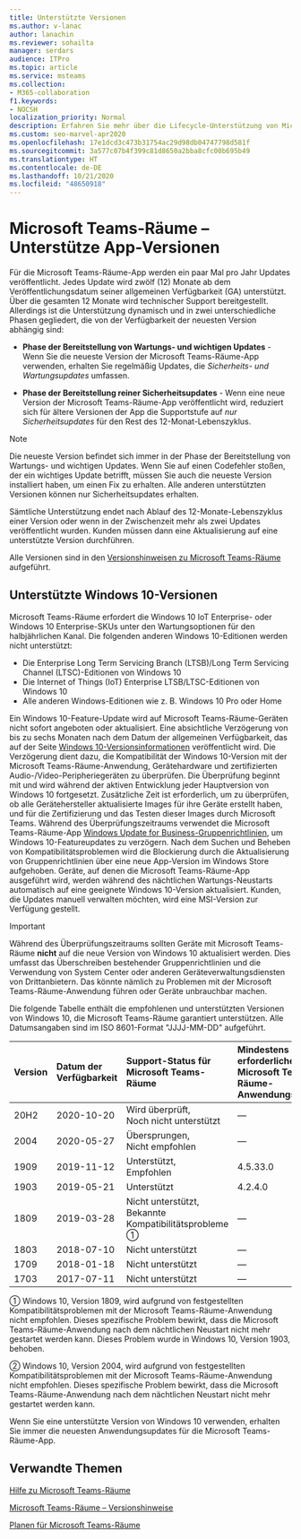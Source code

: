 ```yaml
---
title: Unterstützte Versionen
ms.author: v-lanac
author: lanachin
ms.reviewer: sohailta
manager: serdars
audience: ITPro
ms.topic: article
ms.service: msteams
ms.collection:
- M365-collaboration
f1.keywords:
- NOCSH
localization_priority: Normal
description: Erfahren Sie mehr über die Lifecycle-Unterstützung von Microsoft Teams-Räume, einschließlich der Struktur und der Phasen der dynamischen Unterstützung.
ms.custom: seo-marvel-apr2020
ms.openlocfilehash: 17e1dcd3c473b31754ac29d98db04747798d581f
ms.sourcegitcommit: 3a577c07b4f399c81d8650a2bba8cfc00b695b49
ms.translationtype: HT
ms.contentlocale: de-DE
ms.lasthandoff: 10/21/2020
ms.locfileid: "48650918"
---
```

# <a name="microsoft-teams-rooms-app-version-support"></a>Microsoft Teams-Räume – Unterstütze App-Versionen
 
Für die Microsoft Teams-Räume-App werden ein paar Mal pro Jahr Updates veröffentlicht. Jedes Update wird zwölf (12) Monate ab dem Veröffentlichungsdatum seiner allgemeinen Verfügbarkeit (GA) unterstützt. Über die gesamten 12 Monate wird technischer Support bereitgestellt. Allerdings ist die Unterstützung dynamisch und in zwei unterschiedliche Phasen gegliedert, die von der Verfügbarkeit der neuesten Version abhängig sind:

- **Phase der Bereitstellung von Wartungs- und wichtigen Updates** \- Wenn Sie die neueste Version der Microsoft Teams-Räume-App verwenden, erhalten Sie regelmäßig Updates, die *Sicherheits- und Wartungsupdates* umfassen.

- **Phase der Bereitstellung reiner Sicherheitsupdates** \- Wenn eine neue Version der Microsoft Teams-Räume-App veröffentlicht wird, reduziert sich für ältere Versionen der App die Supportstufe auf *nur Sicherheitsupdates* für den Rest des 12-Monat-Lebenszyklus.

> [!NOTE]
> Die neueste Version befindet sich immer in der Phase der Bereitstellung von Wartungs- und wichtigen Updates. Wenn Sie auf einen Codefehler stoßen, der ein wichtiges Update betrifft, müssen Sie auch die neueste Version installiert haben, um einen Fix zu erhalten. Alle anderen unterstützten Versionen können nur Sicherheitsupdates erhalten.

Sämtliche Unterstützung endet nach Ablauf des 12-Monate-Lebenszyklus einer Version oder wenn in der Zwischenzeit mehr als zwei Updates veröffentlicht wurden. Kunden müssen dann eine Aktualisierung auf eine unterstützte Version durchführen.

Alle Versionen sind in den [Versionshinweisen zu Microsoft Teams-Räume](rooms-release-note.md) aufgeführt.

## <a name="windows-10-release-support"></a>Unterstützte Windows 10-Versionen

Microsoft Teams-Räume erfordert die Windows 10 IoT Enterprise- oder Windows 10 Enterprise-SKUs unter den Wartungsoptionen für den halbjährlichen Kanal. Die folgenden anderen Windows 10-Editionen werden nicht unterstützt:

- Die Enterprise Long Term Servicing Branch (LTSB)/Long Term Servicing Channel (LTSC)-Editionen von Windows 10
- Die Internet of Things (IoT) Enterprise LTSB/LTSC-Editionen von Windows 10
- Alle anderen Windows-Editionen wie z. B. Windows 10 Pro oder Home

Ein Windows 10-Feature-Update wird auf Microsoft Teams-Räume-Geräten nicht sofort angeboten oder aktualisiert. Eine absichtliche Verzögerung von bis zu sechs Monaten nach dem Datum der allgemeinen Verfügbarkeit, das auf der Seite [Windows 10-Versionsinformationen](https://docs.microsoft.com/windows/release-information/) veröffentlicht wird. Die Verzögerung dient dazu, die Kompatibilität der Windows 10-Version mit der Microsoft Teams-Räume-Anwendung, Gerätehardware und zertifizierten Audio-/Video-Peripheriegeräten zu überprüfen. Die Überprüfung beginnt mit und wird während der aktiven Entwicklung jeder Hauptversion von Windows 10 fortgesetzt. Zusätzliche Zeit ist erforderlich, um zu überprüfen, ob alle Gerätehersteller aktualisierte Images für ihre Geräte erstellt haben, und für die Zertifizierung und das Testen dieser Images durch Microsoft Teams. Während des Überprüfungszeitraums verwendet die Microsoft Teams-Räume-App  [Windows Update for Business-Gruppenrichtlinien](https://docs.microsoft.com/windows/deployment/update/waas-manage-updates-wufb), um Windows 10-Featureupdates zu verzögern. Nach dem Suchen und Beheben von Kompatibilitätsproblemen wird die Blockierung durch die Aktualisierung von Gruppenrichtlinien über eine neue App-Version im Windows Store aufgehoben. Geräte, auf denen die Microsoft Teams-Räume-App ausgeführt wird, werden während des nächtlichen Wartungs-Neustarts automatisch auf eine geeignete Windows 10-Version aktualisiert. Kunden, die Updates manuell verwalten möchten, wird eine MSI-Version zur Verfügung gestellt.  

> [!IMPORTANT]
> Während des Überprüfungszeitraums sollten Geräte mit Microsoft Teams-Räume **nicht** auf die neue Version von Windows 10 aktualisiert werden. Dies umfasst das Überschreiben bestehender Gruppenrichtlinien und die Verwendung von System Center oder anderen Geräteverwaltungsdiensten von Drittanbietern. Das könnte nämlich zu Problemen mit der Microsoft Teams-Räume-Anwendung führen oder Geräte unbrauchbar machen.  

Die folgende Tabelle enthält die empfohlenen und unterstützten Versionen von Windows 10, die Microsoft Teams-Räume garantiert unterstützen. Alle Datumsangaben sind im ISO 8601-Format "JJJJ-MM-DD" aufgeführt.

|Version  |Datum der Verfügbarkeit   |Support-Status für Microsoft Teams-Räume   |Mindestens erforderliche Microsoft Teams-Räume-Anwendungsversion | Empfohlener BS-Build  |
|:---  |:---       |:---                                  |:---     |:---     |
| 20H2 |2020-10-20 |Wird überprüft, <br/>Noch nicht unterstützt|&#x2014; |19042.572 |
| 2004 |2020-05-27 |Übersprungen, <br/> Nicht empfohlen|&#x2014; |19041.264 |
| 1909 |2019-11-12 |Unterstützt, <br/>Empfohlen |4.5.33.0 |18363.418  |
| 1903 |2019-05-21 |Unterstützt  |4.2.4.0 |18362.356 |
| 1809 |2019-03-28 |Nicht unterstützt, <br/>Bekannte Kompatibilitätsprobleme &#x2780;|&#x2014; |&#x2014; |
| 1803 |2018-07-10 |Nicht unterstützt                             |&#x2014;  |&#x2014; |
| 1709 |2018-01-18 |Nicht unterstützt                         |&#x2014; |&#x2014; |
| 1703 |2017-07-11 |Nicht unterstützt                         |&#x2014; |&#x2014; |

&#x2780; Windows 10, Version 1809, wird aufgrund von festgestellten Kompatibilitätsproblemen mit der Microsoft Teams-Räume-Anwendung nicht empfohlen. Dieses spezifische Problem bewirkt, dass die Microsoft Teams-Räume-Anwendung nach dem nächtlichen Neustart nicht mehr gestartet werden kann. Dieses Problem wurde in Windows 10, Version 1903, behoben.  

&#x2781; Windows 10, Version 2004, wird aufgrund von festgestellten Kompatibilitätsproblemen mit der Microsoft Teams-Räume-Anwendung nicht empfohlen. Dieses spezifische Problem bewirkt, dass die Microsoft Teams-Räume-Anwendung nach dem nächtlichen Neustart nicht mehr gestartet werden kann. 

Wenn Sie eine unterstützte Version von Windows 10 verwenden, erhalten Sie immer die neuesten Anwendungsupdates für die Microsoft Teams-Räume-App.  

## <a name="related-topics"></a>Verwandte Themen

[Hilfe zu Microsoft Teams-Räume](https://support.office.com/article/Skype-Room-Systems-version-2-help-e667f40e-5aab-40c1-bd68-611fe0002ba2)

[Microsoft Teams-Räume – Versionshinweise](rooms-release-note.md)

[Planen für Microsoft Teams-Räume](rooms-plan.md)

